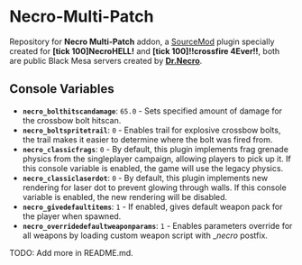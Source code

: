 # Necro-Multi-Patch
Repository for __Necro Multi-Patch__ addon, a [SourceMod](https://github.com/alliedmodders/sourcemod) plugin specially created for __[tick 100]NecroHELL!__ and __[tick 100]!!crossfire 4Ever!!__, both are public Black Mesa servers created by __[Dr.Necro](https://steamcommunity.com/id/ampreeT)__.

## Console Variables
* **`necro_bolthitscandamage`**: `65.0` - Sets specified amount of damage for the crossbow bolt hitscan.
* **`necro_boltspritetrail`**: `0` - Enables trail for explosive crossbow bolts, the trail makes it easier to determine where the bolt was fired from.
* **`necro_classicfrags`**: `0` - By default, this plugin implements frag grenade physics from the singleplayer campaign, allowing players to pick up it. If this console variable is enabled, the game will use the legacy physics.
* **`necro_classiclaserdot`**: `0` - By default, this plugin implements new rendering for laser dot to prevent glowing through walls. If this console variable is enabled, the new rendering will be disabled.
* **`necro_givedefaultitems`**: `1` - If enabled, gives default weapon pack for the player when spawned.
* **`necro_overridedefaultweaponparams`**: `1` - Enables parameters override for all weapons by loading custom weapon script with __necro_ postfix.

TODO: Add more in README.md.
